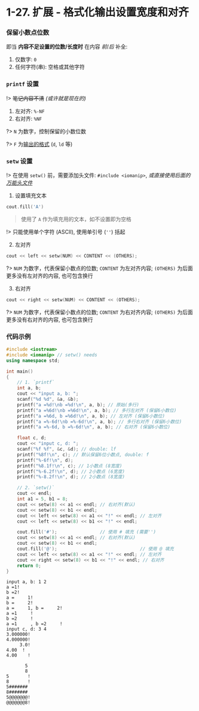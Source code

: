 # 1-27. 扩展 - 格式化输出设置宽度和对齐

### 保留小数点位数

即当 **内容不足设置的位数/长度时** 在内容 *前*/*后* 补全:

1. 仅数字: `0`
2. 任何字符(串): 空格或其他字符

### `printf` 设置

!> ~~笔记内容不清~~ *(或许就是现在的)*

1. 左对齐: `%-NF`
2. 右对齐: `%NF`

?> `N` 为数字，控制保留的小数位数

?> `F` 为[输出的格式](1-26.md#printf-输出) (`d`, `ld` 等)

### `setw` 设置

!> 在使用 `setw()` 前，需要添加头文件: `#include <iomanip>`, *或直接使用后面的 [万能头文件](1-29.md#万能头文件)*

1. 设置填充文本

```cpp
cout.fill('A')
```

> 使用了 `A` 作为填充用的文本，如不设置即为空格

!> 只能使用单个字符 (ASCII), 使用单引号 (`''`) 括起

2. 左对齐

```cpp
cout << left << setw(NUM) << CONTENT << (OTHERS);
```

?> `NUM` 为数字，代表保留小数点的位数; `CONTENT` 为左对齐内容; `(OTHERS)` 为后面更多没有左对齐的内容, 也可包含换行

3. 右对齐

```cpp
cout << right << setw(NUM) << CONTENT << (OTHERS);
```

?> `NUM` 为数字，代表保留小数点的位数; `CONTENT` 为右对齐内容; `(OTHERS)` 为后面更多没有右对齐的内容, 也可包含换行

### 代码示例

```cpp
#include <iostream>
#include <iomanip> // setw() needs
using namespace std;

int main()
{
    // 1. `printf`
    int a, b;
    cout << "input a, b: ";
    scanf("%d %d", &a, &b);
    printf("a =%d!\nb =%d!\n", a, b); // 原始(多行)
    printf("a =%6d!\nb =%6d!\n", a, b); // 多行左对齐 (保留6小数位)
    printf("a =%6d, b =%6d!\n", a, b); // 左对齐 (保留6小数位)
    printf("a =%-6d!\nb =%-6d!\n", a, b); // 多行右对齐 (保留6小数位)
    printf("a =%-6d, b =%-6d!\n", a, b); // 右对齐 (保留6小数位)

    float c, d;
    cout << "input c, d: ";
    scanf("%f %f", &c, &d); // double: lf
    printf("%8f!\n", c); // 默认保留6位小数点, double: f
    printf("%-6f!\n", d);
    printf("%8.1f!\n", c); // 1小数点 (8宽度)
    printf("%-6.2f!\n", d); // 2小数点 (6宽度)
    printf("%-8.2f!\n", d); // 2小数点 (8宽度)

    // 2. `setw()`
    cout << endl;
    int a1 = 5, b1 = 8;
    cout << setw(8) << a1 << endl; // 右对齐(默认)
    cout << setw(8) << b1 << endl;
    cout << left << setw(8) << a1 << "!" << endl; // 左对齐
    cout << left << setw(8) << b1 << "!" << endl;

    cout.fill('#');                // 使用 # 填充 (需要'')
    cout << setw(8) << a1 << endl; // 右对齐(默认)
    cout << setw(8) << b1 << endl;
    cout.fill('@');                               // 使用 @ 填充
    cout << left << setw(8) << a1 << "!" << endl; // 左对齐
    cout << right << setw(8) << b1 << "!" << endl; // 右对齐
    return 0;
}
```

```output
input a, b: 1 2
a =1!
b =2!
a =     1!
b =     2!
a =     1, b =     2!
a =1     !
b =2     !
a =1     , b =2     !
input c, d: 3 4
3.000000!
4.000000!
     3.0!
4.00  !
4.00    !

       5
       8
5       !
8       !
5#######
8#######
5@@@@@@@!
@@@@@@@8!
```